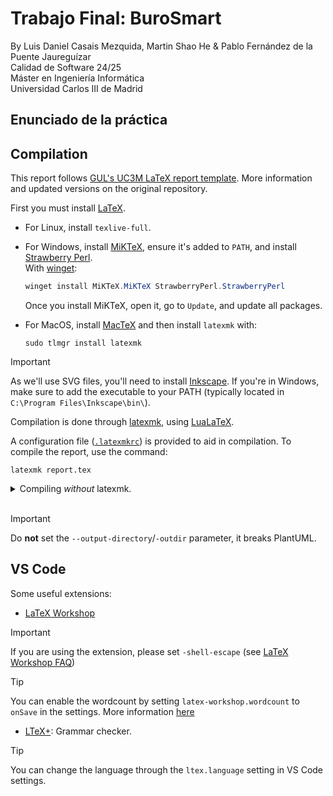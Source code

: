 # Trabajo Final: BuroSmart
By Luis Daniel Casais Mezquida, Martin Shao He & Pablo Fernández de la Puente Jaureguízar   
Calidad de Software 24/25  
Máster en Ingeniería Informática  
Universidad Carlos III de Madrid


## Enunciado de la práctica



## Compilation
This report follows [GUL's UC3M LaTeX report template](https://github.com/guluc3m/report-template/). More information and updated versions on the original repository.

First you must install [LaTeX](https://www.latex-project.org/).

- For Linux, install `texlive-full`.
- For Windows, install [MiKTeX](https://miktex.org/download#win), ensure it's added to `PATH`, and install [Strawberry Perl](https://strawberryperl.com/).  
  With [winget](https://github.com/microsoft/winget-cli):
  ```powershell
  winget install MiKTeX.MiKTeX StrawberryPerl.StrawberryPerl
  ```
  Once you install MiKTeX, open it, go to `Update`, and update all packages.

- For MacOS, install [MacTeX](https://www.tug.org/mactex/mactex-download.html) and then install `latexmk` with:
    ```
    sudo tlmgr install latexmk
    ```

> [!IMPORTANT]
> As we'll use SVG files, you'll need to install [Inkscape](https://inkscape.org/).
> If you're in Windows, make sure to add the executable to your PATH (typically located in `C:\Program Files\Inkscape\bin\`).

Compilation is done through [latexmk](https://ctan.org/pkg/latexmk), using [LuaLaTeX](https://www.luatex.org/).

A configuration file ([`.latexmkrc`](.latexmkrc)) is provided to aid in compilation.
To compile the report, use the command:
```
latexmk report.tex
```

<details>
  <summary>
    Compiling <i>without</i> latexmk.
  </summary>

  - Compile with LuaLaTeX
  - Set `--shell-escape`
  - Set the `PLANTUML_JAR` enviroment variable to `plantuml-1.2025.1.jar`

</details>

<br/>

> [!IMPORTANT]
> Do **not** set the `--output-directory`/`-outdir` parameter, it breaks PlantUML.


## VS Code
Some useful extensions:
- [LaTeX Workshop](https://marketplace.visualstudio.com/items?itemName=James-Yu.latex-workshop)
> [!IMPORTANT]
> If you are using the extension, please set `-shell-escape` (see [LaTeX Workshop FAQ](https://github.com/James-Yu/LaTeX-Workshop/wiki/FAQ#how-to-pass--shell-escape-to-latexmk))

<!-- > [!TIP]
> You can change the output directory in the `latex-workshop.latex.outDir`, setting it for example to `%DIR%/build` (see [LaTeX Workshop Wiki](https://github.com/James-Yu/LaTeX-Workshop/wiki/View#latex-workshoplatexoutdir)).  
> If issues arise, ensure all folders and subfolders exist (e.g. `build/parts/`). -->

> [!TIP]
> You can enable the wordcount by setting `latex-workshop.wordcount` to `onSave` in the settings. More information [here](https://github.com/James-Yu/LaTeX-Workshop/wiki/ExtraFeatures#counting-words)
- [LTeX+](https://marketplace.visualstudio.com/items?itemName=ltex-plus.vscode-ltex-plus): Grammar checker.
> [!TIP]
> You can change the language through the `ltex.language` setting in VS Code settings.
